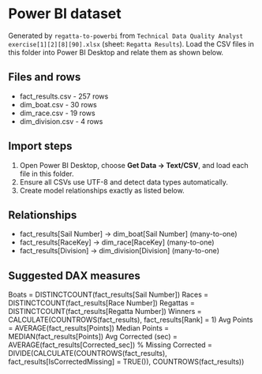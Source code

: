 # Power BI dataset

Generated by `regatta-to-powerbi` from `Technical Data Quality Analyst exercise[1][2][8][90].xlsx` (sheet: `Regatta Results`). Load the CSV files in this folder into Power BI Desktop and relate them as shown below.

## Files and rows
- fact_results.csv - 257 rows
- dim_boat.csv - 30 rows
- dim_race.csv - 19 rows
- dim_division.csv - 4 rows

## Import steps
1. Open Power BI Desktop, choose **Get Data -> Text/CSV**, and load each file in this folder.
2. Ensure all CSVs use UTF-8 and detect data types automatically.
3. Create model relationships exactly as listed below.

## Relationships
- fact_results[Sail Number] -> dim_boat[Sail Number] (many-to-one)
- fact_results[RaceKey] -> dim_race[RaceKey] (many-to-one)
- fact_results[Division] -> dim_division[Division] (many-to-one)

## Suggested DAX measures
Boats = DISTINCTCOUNT(fact_results[Sail Number])
Races = DISTINCTCOUNT(fact_results[Race Number])
Regattas = DISTINCTCOUNT(fact_results[Regatta Number])
Winners = CALCULATE(COUNTROWS(fact_results), fact_results[Rank] = 1)
Avg Points = AVERAGE(fact_results[Points])
Median Points = MEDIAN(fact_results[Points])
Avg Corrected (sec) = AVERAGE(fact_results[Corrected_sec])
% Missing Corrected = DIVIDE(CALCULATE(COUNTROWS(fact_results), fact_results[IsCorrectedMissing] = TRUE()), COUNTROWS(fact_results))
